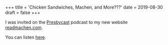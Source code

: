 +++
title = 'Chicken Sandwiches, Machen, and More???'
date = 2019-08-30 
draft = false 
+++

I was invited on the [Presbycast](https://presbycast.com) podcast to my new website [readmachen.com](https://readmachen.com).

You can listen [here](https://presbycast.libsyn.com/chicken-sandwiches-machen-and-more). 